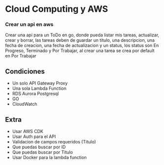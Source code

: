 # Cloud Computing y AWS
### Crear un api en aws

Crear una api para un ToDo en go, donde pueda listar mis tareas, actualizar, crear y borrar, las tareas deben de guardar un titulo, una descripcion, una fecha de creacion, una fecha de actualizacion y un status, los status son En Progreso, Terminado y Por Trabajar, al crear una tarea se crea por default en Por Trabajar

## Condiciones
- Un solo API Gateway Proxy
- Una sola Lambda Function
- RDS Aurora Postgresql
- GO
- CloudWatch

## Extra
- Usar AWS CDK
- Usar Auth para el API
- Validacion de campos requeridos (Titulo)
- Que puedas buscar por ID
- Que puedas buscar por Titulo
- Usar Docker para la lambda function
